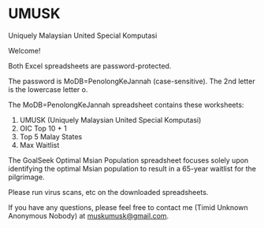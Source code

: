 # UMUSK
Uniquely Malaysian United Special Komputasi

Welcome!

Both Excel spreadsheets are password-protected.

The password is MoDB=PenolongKeJannah (case-sensitive).  The 2nd letter is the lowercase letter o.  

The MoDB=PenolongKeJannah spreadsheet contains these worksheets:
1. UMUSK (Uniquely Malaysian United Special Komputasi)
2. OIC Top 10 + 1
3. Top 5 Malay States
4. Max Waitlist

The GoalSeek Optimal Msian Population spreadsheet focuses solely upon identifying the optimal Msian population to result in a 65-year waitlist for the pilgrimage.  

Please run virus scans, etc on the downloaded spreadsheets.  

If you have any questions, please feel free to contact me (Timid Unknown Anonymous Nobody) at muskumusk@gmail.com. 
